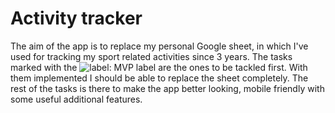 # Activity tracker

The aim of the app is to replace my personal Google sheet, in which I've used for tracking my sport related activities since 3 years. The tasks marked with the ![label: MVP](https://img.shields.io/badge/-MVP-%23bfdadc) label are the ones to be tackled first. With them implemented I should be able to replace the sheet completely. The rest of the tasks is there to make the app better looking, mobile friendly with some useful additional features.
